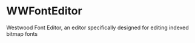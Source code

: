 # WWFontEditor
Westwood Font Editor, an editor specifically designed for editing indexed bitmap fonts
